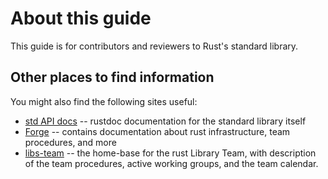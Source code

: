 # About this guide

This guide is for contributors and reviewers to Rust's standard library.

## Other places to find information

You might also find the following sites useful:

- [std API docs] -- rustdoc documentation for the standard library itself
- [Forge] -- contains documentation about rust infrastructure, team procedures, and more
- [libs-team] -- the home-base for the rust Library Team, with description
  of the team procedures, active working groups, and the team calendar.

[GitHub repository]: https://github.com/rust-lang/std-dev-guide/
[std API docs]: https://doc.rust-lang.org/nightly/std/
[Forge]: https://forge.rust-lang.org/
[libs-team]: https://github.com/rust-lang/libs-team/

